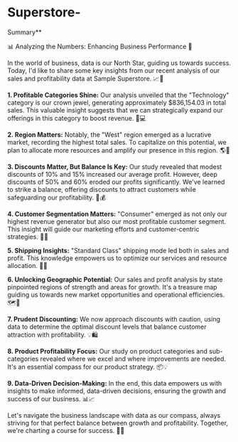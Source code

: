 # Superstore-
 Summary**

📊 Analyzing the Numbers: Enhancing Business Performance 🚀

In the world of business, data is our North Star, guiding us towards success. Today, I'd like to share some key insights from our recent analysis of our sales and profitability data at Sample Superstore. 📈💼

**1. Profitable Categories Shine:**
Our analysis unveiled that the "Technology" category is our crown jewel, generating approximately $836,154.03 in total sales. This valuable insight suggests that we can strategically expand our offerings in this category to boost revenue. 🌟💻

**2. Region Matters:**
Notably, the "West" region emerged as a lucrative market, recording the highest total sales. To capitalize on this potential, we plan to allocate more resources and amplify our presence in this region. 🌎🚚

**3. Discounts Matter, But Balance Is Key:**
Our study revealed that modest discounts of 10% and 15% increased our average profit. However, deep discounts of 50% and 60% eroded our profits significantly. We've learned to strike a balance, offering discounts to attract customers while safeguarding our profitability. 🤝💰

**4. Customer Segmentation Matters:**
"Consumer" emerged as not only our highest revenue generator but also our most profitable customer segment. This insight will guide our marketing efforts and customer-centric strategies. 🛒🤝

**5. Shipping Insights:**
"Standard Class" shipping mode led both in sales and profit. This knowledge empowers us to optimize our services and resource allocation. 🚚💼

**6. Unlocking Geographic Potential:**
Our sales and profit analysis by state pinpointed regions of strength and areas for growth. It's a treasure map guiding us towards new market opportunities and operational efficiencies. 🗺️💎

**7. Prudent Discounting:**
We now approach discounts with caution, using data to determine the optimal discount levels that balance customer attraction with profitability. 💡🛍️

**8. Product Profitability Focus:**
Our study on product categories and sub-categories revealed where we excel and where improvements are needed. It's an essential compass for our product strategy. 📦💡

**9. Data-Driven Decision-Making:**
In the end, this data empowers us with insights to make informed, data-driven decisions, ensuring the growth and success of our business. 📊📈

Let's navigate the business landscape with data as our compass, always striving for that perfect balance between growth and profitability. Together, we're charting a course for success. 🚀🌟
